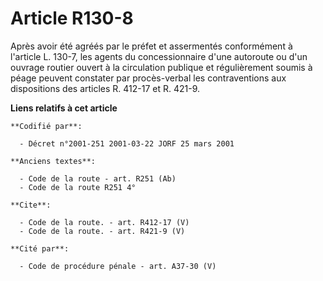 # Article R130-8

Après avoir été agréés par le préfet et assermentés conformément à l'article L. 130-7, les agents du concessionnaire d'une
autoroute ou d'un ouvrage routier ouvert à la circulation publique et régulièrement soumis à péage peuvent constater par
procès-verbal les contraventions aux dispositions des articles R. 412-17 et R. 421-9.

**Liens relatifs à cet article**

	**Codifié par**:

	  - Décret n°2001-251 2001-03-22 JORF 25 mars 2001

	**Anciens textes**:

	  - Code de la route - art. R251 (Ab)
	  - Code de la route R251 4°

	**Cite**:

	  - Code de la route. - art. R412-17 (V)
	  - Code de la route. - art. R421-9 (V)

	**Cité par**:

	  - Code de procédure pénale - art. A37-30 (V)
